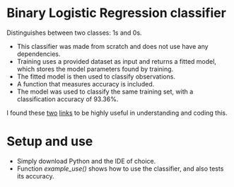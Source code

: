 # Binary Logistic Regression classifier

Distinguishes between two classes: 1s and 0s.

- This classifier was made from scratch and does not use have any dependencies.
- Training uses a provided dataset as input and returns a fitted model, which stores the model parameters found by training.
- The fitted model is then used to classify observations.
- A function that measures accuracy is included.
- The model was used to classify the same training set, with a classification accuracy of 93.36%.

I found these [two](http://kenzotakahashi.github.io/logistic-regression-from-scratch-in-python.html) [links](https://medium.com/@martinpella/logistic-regression-from-scratch-in-python-124c5636b8ac) to be highly useful in understanding and coding this.

# Setup and use

- Simply download Python and the IDE of choice. 
- Function _example_use()_ shows how to use the classifier, and also tests its accuracy.
